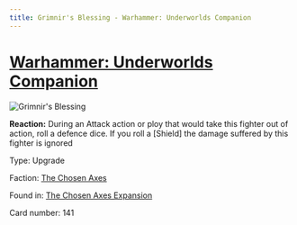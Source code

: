 ```yaml
---
title: Grimnir's Blessing - Warhammer: Underworlds Companion
---
```


# [Warhammer: Underworlds Companion](https://guidokessels.github.io/wh-underworlds)

  

![Grimnir's Blessing](https://warhammerunderworlds.com/wp-content/uploads/sites/6/2018/02/141_ENG.png)

<b>Reaction:</b> During an Attack action or ploy that would take this fighter out of action, roll a defence dice. If you roll a [Shield] the damage suffered by this fighter is ignored

Type: Upgrade

Faction: [The Chosen Axes](https://guidokessels.github.io/wh-underworlds/factions/the-chosen-axes)

Found in: [The Chosen Axes Expansion](https://guidokessels.github.io/wh-underworlds/locations/the-chosen-axes-expansion)

Card number: 141
